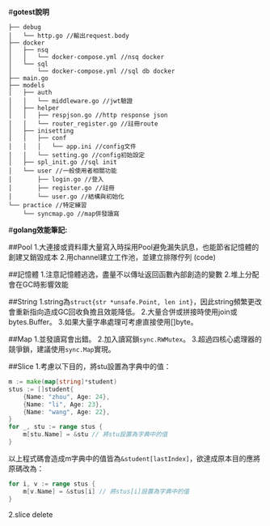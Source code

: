 #**gotest說明**
```
├── debug
│   └── http.go //輸出request.body
├── docker
│   ├── nsq
│   │   └── docker-compose.yml //nsq docker
│   └── sql
│       └── docker-compose.yml //sql db docker
├── main.go
├── models
│   ├── auth
│   │   └── middleware.go //jwt驗證
│   ├── helper
│   │   ├── respjson.go //http response json
│   │   └── router_register.go //註冊route
│   ├── inisetting 
│   │   ├── conf
│   │   │   └── app.ini //config文件
│   │   └── setting.go //config初始設定
│   ├── spl_init.go //sql init
│   └── user //一般使用者相關功能
│       ├── login.go //登入
│       ├── register.go //註冊
│       └── user.go //結構與初始化
└── practice //特定練習
    └── syncmap.go //map併發讀寫
```
#**golang效能筆記:**

##Pool
1.大連接或資料庫大量寫入時採用Pool避免漏失訊息，也能節省記憶體的創建又銷毀成本
2.用channel建立工作池，並建立排隊佇列
(code)

##記憶體
1.注意記憶體逃逸，盡量不以傳址返回函數內部創造的變數
2.堆上分配會在GC時影響效能

##String
1.string為`struct{str *unsafe.Point, len int}`，因此string頻繁更改會重新指向造成GC回收負擔且效能降低。
2.大量合併或拼接時使用join或bytes.Buffer。
3.如果大量字串處理可考慮直接使用[]byte。

##Map
1.並發讀寫會出錯。
2.加入讀寫鎖`sync.RWMutex`。
3.超過四核心處理器的競爭鎖，建議使用`sync.Map`實現。

##Slice
1.考慮以下目的，將stu設置為字典中的值：
```go
m := make(map[string]*student)
stus := []student{
    {Name: "zhou", Age: 24},
    {Name: "li", Age: 23},
    {Name: "wang", Age: 22},
}
for _, stu := range stus {
    m[stu.Name] = &stu // 將stu設置為字典中的值
}
```
以上程式碼會造成m字典中的值皆為`&student[lastIndex]`，欲達成原本目的應將原碼改為：
```go
for i, v := range stus {
    m[v.Name] = &stus[i] // 將stus[i]設置為字典中的值
}
```
2.slice delete